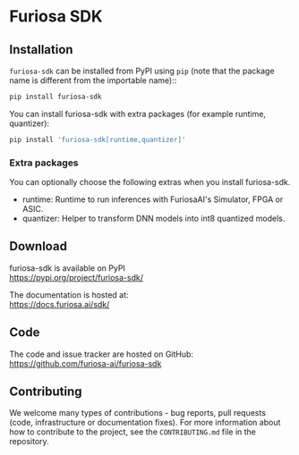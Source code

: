 # Furiosa SDK

## Installation
`furiosa-sdk` can be installed from PyPI using `pip` (note that the package name is
different from the importable name)::

```sh
pip install furiosa-sdk
```

You can install furiosa-sdk with extra packages (for example runtime, quantizer):
```sh
pip install 'furiosa-sdk[runtime,quantizer]'
```

### Extra packages
You can optionally choose the following extras when you install furiosa-sdk.
* runtime: Runtime to run inferences with FuriosaAI's Simulator, FPGA or ASIC.
* quantizer: Helper to transform DNN models into int8 quantized models.

## Download
furiosa-sdk is available on PyPI\
https://pypi.org/project/furiosa-sdk/

The documentation is hosted at:\
https://docs.furiosa.ai/sdk/

## Code
The code and issue tracker are hosted on GitHub:\
https://github.com/furiosa-ai/furiosa-sdk

## Contributing

We welcome many types of contributions - bug reports, pull requests (code, infrastructure or documentation fixes). For more information about how to contribute to the project, see the ``CONTRIBUTING.md`` file in the repository.
